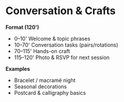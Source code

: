 # Conversation & Crafts

**Format (120')**
- 0–10' Welcome & topic phrases
- 10–70' Conversation tasks (pairs/rotations)
- 70–115' Hands-on craft
- 115–120' Photo & RSVP for next session

**Examples**
- Bracelet / macramé night
- Seasonal decorations
- Postcard & calligraphy basics
